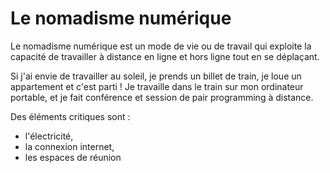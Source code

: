 # Le nomadisme numérique

Le nomadisme numérique est un mode de vie ou de travail qui exploite la capacité 
de travailler à distance en ligne et hors ligne tout en se déplaçant.

Si j'ai envie de travailler au soleil, je prends un billet de train, je loue
un appartement et c'est parti !
Je travaille dans le train sur mon ordinateur portable, et je fait conférence
et session de pair programming à distance.

Des éléments critiques sont :
* l'électricité,
* la connexion internet, 
* les espaces de réunion


